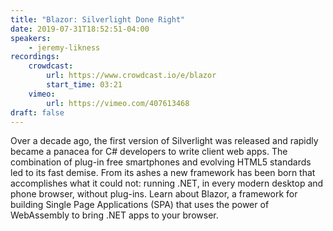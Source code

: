 ```yaml
---
title: "Blazor: Silverlight Done Right"
date: 2019-07-31T18:52:51-04:00
speakers: 
    - jeremy-likness
recordings:
    crowdcast:
        url: https://www.crowdcast.io/e/blazor
        start_time: 03:21
    vimeo:
        url: https://vimeo.com/407613468
draft: false
---
```


Over a decade ago, the first version of Silverlight was released and rapidly became a panacea for C# developers to write client web apps. The combination of plug-in free smartphones and evolving HTML5 standards led to its fast demise. From its ashes a new framework has been born that accomplishes what it could not: running .NET, in every modern desktop and phone browser, without plug-ins. Learn about Blazor, a framework for building Single Page Applications (SPA) that uses the power of WebAssembly to bring .NET apps to your browser.